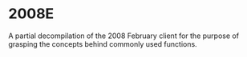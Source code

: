 # 2008E
A partial decompilation of the 2008 February client for the purpose of grasping the concepts behind commonly used functions.
